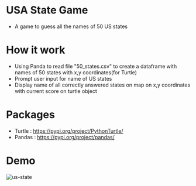 # USA State Game
- A game to guess all the names of 50 US states

# How it work
- Using Panda to read file "50_states.csv" to create a dataframe with names of 50 states with x,y coordinates(for Turtle) 
- Prompt user input for name of US states
- Display name of all correctly answered states on map on x,y coordinates with current score on turtle object

 # Packages
 - Turtle : https://pypi.org/project/PythonTurtle/
 - Pandas : https://pypi.org/project/pandas/
 
# Demo

![us-state](https://user-images.githubusercontent.com/50704452/100752431-47d1d180-33f1-11eb-85ae-4a735ae039d3.gif)

